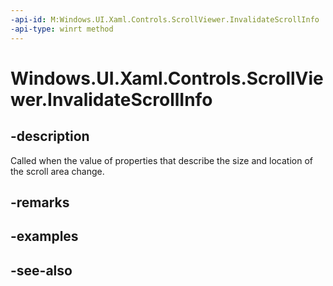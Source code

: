 ```yaml
---
-api-id: M:Windows.UI.Xaml.Controls.ScrollViewer.InvalidateScrollInfo
-api-type: winrt method
---
```


<!-- Method syntax
public void InvalidateScrollInfo()
-->

# Windows.UI.Xaml.Controls.ScrollViewer.InvalidateScrollInfo

## -description
Called when the value of properties that describe the size and location of the scroll area change.



## -remarks

## -examples

## -see-also
